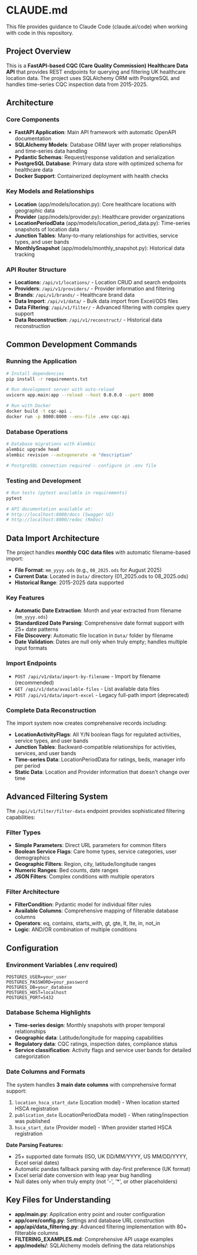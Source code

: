 # CLAUDE.md

This file provides guidance to Claude Code (claude.ai/code) when working with code in this repository.

## Project Overview

This is a **FastAPI-based CQC (Care Quality Commission) Healthcare Data API** that provides REST endpoints for querying and filtering UK healthcare location data. The project uses SQLAlchemy ORM with PostgreSQL and handles time-series CQC inspection data from 2015-2025.

## Architecture

### Core Components
- **FastAPI Application**: Main API framework with automatic OpenAPI documentation
- **SQLAlchemy Models**: Database ORM layer with proper relationships and time-series data handling
- **Pydantic Schemas**: Request/response validation and serialization  
- **PostgreSQL Database**: Primary data store with optimized schema for healthcare data
- **Docker Support**: Containerized deployment with health checks

### Key Models and Relationships
- **Location** (app/models/location.py): Core healthcare locations with geographic data
- **Provider** (app/models/provider.py): Healthcare provider organizations
- **LocationPeriodData** (app/models/location_period_data.py): Time-series snapshots of location data
- **Junction Tables**: Many-to-many relationships for activities, service types, and user bands
- **MonthlySnapshot** (app/models/monthly_snapshot.py): Historical data tracking

### API Router Structure
- **Locations**: `/api/v1/locations/` - Location CRUD and search endpoints
- **Providers**: `/api/v1/providers/` - Provider information and filtering
- **Brands**: `/api/v1/brands/` - Healthcare brand data
- **Data Import**: `/api/v1/data/` - Bulk data import from Excel/ODS files
- **Data Filtering**: `/api/v1/filter/` - Advanced filtering with complex query support
- **Data Reconstruction**: `/api/v1/reconstruct/` - Historical data reconstruction

## Common Development Commands

### Running the Application
```bash
# Install dependencies
pip install -r requirements.txt

# Run development server with auto-reload
uvicorn app.main:app --reload --host 0.0.0.0 --port 8000

# Run with Docker
docker build -t cqc-api .
docker run -p 8000:8000 --env-file .env cqc-api
```

### Database Operations
```bash
# Database migrations with Alembic
alembic upgrade head
alembic revision --autogenerate -m "description"

# PostgreSQL connection required - configure in .env file
```

### Testing and Development
```bash
# Run tests (pytest available in requirements)
pytest

# API documentation available at:
# http://localhost:8000/docs (Swagger UI)
# http://localhost:8000/redoc (ReDoc)
```

## Data Import Architecture

The project handles **monthly CQC data files** with automatic filename-based import:
- **File Format**: `mm_yyyy.ods` (e.g., `08_2025.ods` for August 2025)
- **Current Data**: Located in `Data/` directory (01_2025.ods to 08_2025.ods)
- **Historical Range**: 2015-2025 data supported

### Key Features
- **Automatic Date Extraction**: Month and year extracted from filename (`mm_yyyy.ods`)
- **Standardized Date Parsing**: Comprehensive date format support with 25+ date patterns
- **File Discovery**: Automatic file location in `Data/` folder by filename
- **Date Validation**: Dates are null only when truly empty; handles multiple input formats

### Import Endpoints
- `POST /api/v1/data/import-by-filename` - Import by filename (recommended)
- `GET /api/v1/data/available-files` - List available data files
- `POST /api/v1/data/import-excel` - Legacy full-path import (deprecated)

### Complete Data Reconstruction
The import system now creates comprehensive records including:
- **LocationActivityFlags**: All Y/N boolean flags for regulated activities, service types, and user bands
- **Junction Tables**: Backward-compatible relationships for activities, services, and user bands
- **Time-series Data**: LocationPeriodData for ratings, beds, manager info per period
- **Static Data**: Location and Provider information that doesn't change over time

## Advanced Filtering System

The `/api/v1/filter/filter-data` endpoint provides sophisticated filtering capabilities:

### Filter Types
- **Simple Parameters**: Direct URL parameters for common filters
- **Boolean Service Flags**: Care home types, service categories, user demographics
- **Geographic Filters**: Region, city, latitude/longitude ranges
- **Numeric Ranges**: Bed counts, date ranges
- **JSON Filters**: Complex conditions with multiple operators

### Filter Architecture
- **FilterCondition**: Pydantic model for individual filter rules
- **Available Columns**: Comprehensive mapping of filterable database columns
- **Operators**: eq, contains, starts_with, gt, gte, lt, lte, in, not_in
- **Logic**: AND/OR combination of multiple conditions

## Configuration

### Environment Variables (.env required)
```
POSTGRES_USER=your_user
POSTGRES_PASSWORD=your_password  
POSTGRES_DB=your_database
POSTGRES_HOST=localhost
POSTGRES_PORT=5432
```

### Database Schema Highlights
- **Time-series design**: Monthly snapshots with proper temporal relationships
- **Geographic data**: Latitude/longitude for mapping capabilities
- **Regulatory data**: CQC ratings, inspection dates, compliance status
- **Service classification**: Activity flags and service user bands for detailed categorization

### Date Columns and Formats
The system handles **3 main date columns** with comprehensive format support:
1. `location_hsca_start_date` (Location model) - When location started HSCA registration
2. `publication_date` (LocationPeriodData model) - When rating/inspection was published
3. `hsca_start_date` (Provider model) - When provider started HSCA registration

**Date Parsing Features:**
- 25+ supported date formats (ISO, UK DD/MM/YYYY, US MM/DD/YYYY, Excel serial dates)
- Automatic pandas fallback parsing with day-first preference (UK format)
- Excel serial date conversion with leap year bug handling
- Null dates only when truly empty (not '-', '*', or other placeholders)

## Key Files for Understanding

- **app/main.py**: Application entry point and router configuration
- **app/core/config.py**: Settings and database URL construction
- **app/api/data_filtering.py**: Advanced filtering implementation with 80+ filterable columns
- **FILTERING_EXAMPLES.md**: Comprehensive API usage examples
- **app/models/**: SQLAlchemy models defining the data relationships